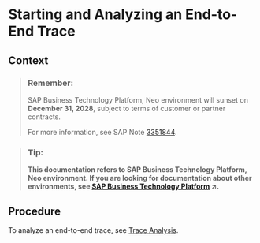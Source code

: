 <!-- loio2ebf43b84ce540ac9d98061551e3d845 -->

# Starting and Analyzing an End-to-End Trace



## Context

> ### Remember:  
> SAP Business Technology Platform, Neo environment will sunset on **December 31, 2028**, subject to terms of customer or partner contracts.
> 
> For more information, see SAP Note [3351844](https://launchpad.support.sap.com/#/notes/3351844).

> ### Tip:  
> **This documentation refers to SAP Business Technology Platform, Neo environment. If you are looking for documentation about other environments, see [SAP Business Technology Platform](https://help.sap.com/viewer/65de2977205c403bbc107264b8eccf4b/Cloud/en-US/6a2c1ab5a31b4ed9a2ce17a5329e1dd8.html "SAP Business Technology Platform (SAP BTP) is an integrated offering comprised of four technology portfolios: database and data management, application development and integration, analytics, and intelligent technologies. The platform offers users the ability to turn data into business value, compose end-to-end business processes, and build and extend SAP applications quickly.") :arrow_upper_right:.**



## Procedure

To analyze an end-to-end trace, see [Trace Analysis](https://help.sap.com/viewer/82f6dd44db4e4518aad4dfce00116fcf/7.2.06/en-US/79323f7e-aa9a-4842-ad8e-e9d5d3e99f4f.html).

